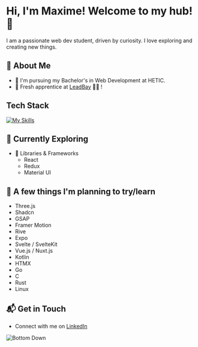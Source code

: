 # Hi, I'm Maxime! Welcome to my hub! 👋

I am a passionate web dev student, driven by curiosity. I love exploring and creating new things.

<!--![Oomaxime's Stats](https://github-readme-stats.vercel.app/api?username=Oomaxime&theme=vue-dark&show_icons=true&hide_border=true&count_private=true)-->


## 🚀 About Me

- 📝 I'm pursuing my Bachelor's in Web Development at HETIC.
- 💼 Fresh apprentice at [LeadBay](https://leadbay.ai/) 🤟🏼 !


## Tech Stack
[![My Skills](https://skillicons.dev/icons?i=react,redux,typescript,vite,docker,figma,apple)](https://skillicons.dev)


## 🌱 Currently Exploring

- 🚀 Libraries & Frameworks
  - React
  - Redux
  - Material UI

<!-- - ⚡ Last Project
  - [TicTacToe](https://github.com/Oomaxime/TicTacToeGame) -->


## 🔭 A few things I'm planning to try/learn

- Three.js
- Shadcn
- GSAP
- Framer Motion
- Rive
- Expo
- Svelte / SvelteKit
- Vue.js / Nuxt.js
- Kotlin
- HTMX
- Go
- C
- Rust
- Linux
  
<!-- ## 🏆 Achievements

- 🌟 Completed Hacktoberfest 2023 - Contributed to open-source projects and celebrated the spirit of collaboration. -->


## 📬 Get in Touch

- Connect with me on [LinkedIn](https://www.linkedin.com/in/maxime-bidan/)

![Bottom Down](https://github.com/user-attachments/assets/215350df-9954-456e-9656-4d0458d78e66)
